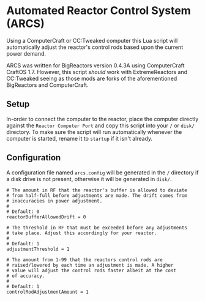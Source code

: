 # Automated Reactor Control System (ARCS)
Using a ComputerCraft or CC:Tweaked computer this Lua script will automatically adjust the reactor's control rods based upon the current power demand.

ARCS was written for BigReactors version 0.4.3A using ComputerCraft CraftOS 1.7. However, this script <i>should</i> work with ExtremeReactors and CC:Tweaked seeing as those mods are forks of the aforementioned BigReactors and ComputerCraft.

## Setup
In-order to connect the computer to the reactor, place the computer directly against the `Reactor Computer Port` and copy this script into your `/` or `disk/` directory. To make sure the script will run automatically whenever the computer is started, rename it to `startup` if it isn't already.

## Configuration
A configuration file named `arcs.config` will be generated in the `/` directory if a disk drive is not present, otherwise it will be generated in `disk/`.

```
# The amount in RF that the reactor's buffer is allowed to deviate
# from half-full before adjustments are made. The drift comes from
# inaccuracies in power adjustment.
#
# Default: 0
reactorBufferAllowedDrift = 0

# The threshold in RF that must be exceeded before any adjustments 
# take place. Adjust this accordingly for your reactor.
#
# Default: 1
adjustmentThreshold = 1

# The amount from 1-99 that the reactors control rods are 
# raised/lowered by each time an adjustment is made. A higher
# value will adjust the control rods faster albeit at the cost 
# of accuracy.
#
# Default: 1
controlRodAdjustmentAmount = 1
```
